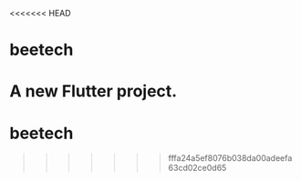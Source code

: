 <<<<<<< HEAD
# beetech

A new Flutter project.
=======
# beetech
>>>>>>> fffa24a5ef8076b038da00adeefa63cd02ce0d65
